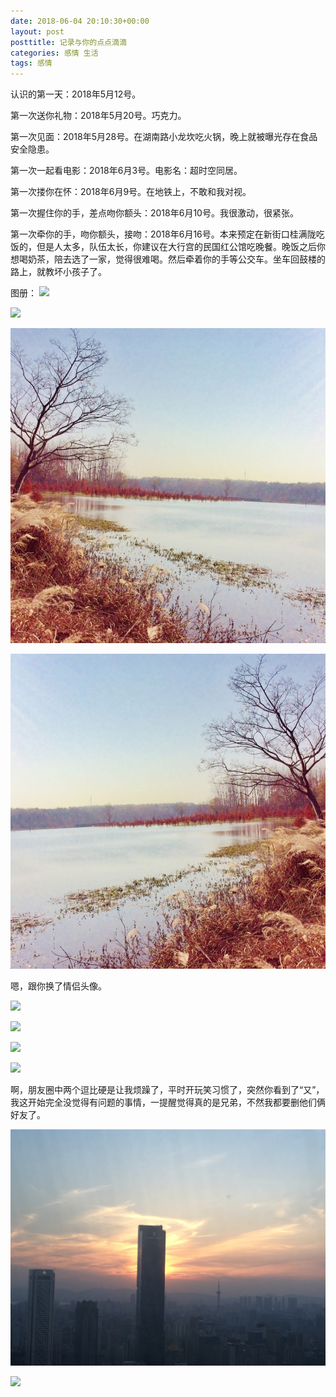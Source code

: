 ```yaml
---
date: 2018-06-04 20:10:30+00:00
layout: post
posttitle: 记录与你的点点滴滴
categories: 感情 生活
tags: 感情
---
```



认识的第一天：2018年5月12号。

第一次送你礼物：2018年5月20号。巧克力。

第一次见面：2018年5月28号。在湖南路小龙坎吃火锅，晚上就被曝光存在食品安全隐患。

第一次一起看电影：2018年6月3号。电影名：超时空同居。

第一次搂你在怀：2018年6月9号。在地铁上，不敢和我对视。

第一次握住你的手，差点吻你额头：2018年6月10号。我很激动，很紧张。

第一次牵你的手，吻你额头，接吻：2018年6月16号。本来预定在新街口桂满陇吃饭的，但是人太多，队伍太长，你建议在大行宫的民国红公馆吃晚餐。晚饭之后你想喝奶茶，陪去选了一家，觉得很难喝。然后牵着你的手等公交车。坐车回鼓楼的路上，就教坏小孩子了。

图册：
[![ ](/assets/media/与你的点点滴滴/20180616/桂满陇排队时间.jpg)](/assets/media/与你的点点滴滴/20180616/桂满陇排队时间.jpg)

[![ ](/assets/media/与你的点点滴滴/20180616/桂满陇预定时间.jpg)](/assets/media/与你的点点滴滴/20180616/桂满陇预定时间.jpg)

[![ ](/assets/media/与你的点点滴滴/20180616/你的头像.jpg)](/assets/media/与你的点点滴滴/20180616/你的头像.jpg)

[![ ](/assets/media/与你的点点滴滴/20180616/我的头像.jpg)](/assets/media/与你的点点滴滴/20180616/我的头像.jpg)

嗯，跟你换了情侣头像。
	
[![ ](/assets/media/与你的点点滴滴/20180616/你拍摄的晚餐.jpg)](/assets/media/与你的点点滴滴/20180616/你拍摄的晚餐.jpg)

[![ ](/assets/media/与你的点点滴滴/20180616/你拍摄的晚霞.jpg)](/assets/media/与你的点点滴滴/20180616/你拍摄的晚霞.jpg)

[![ ](/assets/media/与你的点点滴滴/20180616/你拍摄的夜景.jpg)](/assets/media/与你的点点滴滴/20180616/你拍摄的夜景.jpg)

[![ ](/assets/media/与你的点点滴滴/20180616/我发的朋友圈.jpg)](/assets/media/与你的点点滴滴/20180616/我发的朋友圈.jpg)

啊，朋友圈中两个逗比硬是让我烦躁了，平时开玩笑习惯了，突然你看到了“又”，我这开始完全没觉得有问题的事情，一提醒觉得真的是兄弟，不然我都要删他们俩好友了。

[![ ](/assets/media/与你的点点滴滴/20180616/晚霞.jpg)](/assets/media/与你的点点滴滴/20180616/晚霞.jpg)

[![ ](/assets/media/与你的点点滴滴/20180616/晚霞2.jpg)](/assets/media/与你的点点滴滴/20180616/晚霞2.jpg)
